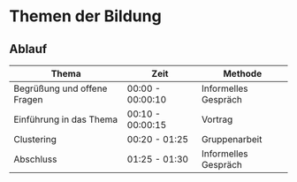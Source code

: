 # Themen der Bildung

## Ablauf

| Thema		| Zeit		 |  Methode		|
| ---- 		| ----- | --- |
| Begrüßung und offene Fragen | 00:00 - 00:00:10 | Informelles Gespräch |
| Einführung in das Thema | 00:10 - 00:00:15 | Vortrag |
| Clustering | 00:20 - 01:25 | Gruppenarbeit |
| Abschluss | 01:25 - 01:30  | Informelles Gespräch |

<!--

## Clustering Ablauf

* Erklärung der Gruppenarbeit (10 min)
* Einzeln (7 min). Jede Person schreibt 3 Themen auf.  
* Zu viert (10 min). Dopplungen werden entfernt, die Grupen enden mit 4 Themen. Die Themen werden prägnant genannt.
* Clustern der Gruppen (38 Minuten)


<!--
## Inhaltliche Einführung

Erfolgreiche Lehre kann nur durch erfolgreiches Lernen geschehen. Erfolgreiches Lernen ist allerdings nicht von erfolgreiche Lehre abhängig (Wren & Wren, 2008). Der entscheidende Faktor für erfolgreiches Lernen sind  jene Prozesse, die in den Köpfen der Lernenden stattfinden (Bransford, Brow, & Cocking, 2000). Von außen kann Lernen lediglich begleitet und unterstützt werden. Der ganze Überbau, der dies ermöglichen soll, nennt sich **Bildung**. Bildung unterstützt Bürger durch Lernen, sich in die jeweilige Gesellschaft einzugliedern. Bildung selbst geschieht trotz alledem in den Köpfen der Menschen.

Für Noam Chomsky (2002) verfremdet Bildung in den Schulen und Universitäten  die Menschen. Sein Argument ist, dass Menschen durch die Vorgabe der Lehrinhalte indoktriniert werden. Platon zu lesen und Platon kritisch zu lesen sind dabei zwei verschiedene paar Schuhe. Die besten Philosophen sind seinem Eindruck nach nicht in der Lage, Aristoteles von Platon zu unterscheiden. Es ist auch gar nicht wichtig, ob sie das können. Entscheided ist, *wie* man liest, sondern *was* man liest. Dieser Pflicht kommen die Schulen und Universitäten nicht immer nach. Schulen und Universitäten sind der Ausbildung der Menschen verpflichtet. Sie trainieren und instruieren ihre Lernenden. Instruiert man zu viel, endet man in der Indokrination, trainiert man zu viel, endet man in der Konditionierung (Green, 1968). Bildung bewegt sich immer in diesem Spannungsfeld. Es ergibt sich die Frage, wie nun gebildet werden sollte?

Diese Frage beantworten die **Bildungstheorien**. Die Bildungstheorie ist die philosophische Beschäftigung mit Bildung und deren Problemen (Noddings, 2016). Noch in den achtziger Jahren des letzten Jahrhunderts konnte Mortimer Adler (1982) vom amerikanischen Bildungssystem behaupten, es teile seine Schüler in diejenigen, die Bildung bekommen, und diejenigen, welche für die Arbeit bestimmt sind. Es galt als Fortschritt, eine zwölfjährige Schule zu haben. Vor 15 Jahren als diese Fragen aus dem Weg geräumt wurden, musste sich der Spiegel fragen, ob deutsche Schüler *doof* seien (http://www.spiegel.de/schulspiegel/die-pisa-analyse-sind-deutsche-schueler-doof-a-172357.html)?. Der PISA-Schock machte die Runde, das Land von Goethe, Einstein und Kant galt in der Bildung als abgehängt. Die Kultusministerienkonferenz reagierte durch die Einführung verbindlicher Bildungsstandards (https://www.kmk.org/themen/qualitaetssicherung-in-schulen/bildungsstandards.html). Bildung ist seither standardisiert wurden. Das Ranking der Länder ist ein wichtiger Maßstab für die Güte eines Schulssystems. Ganz frei von Kritik ist diese Entwicklung nicht: PISA konzentriert sich auf die mathematische-, sprach- und naturwissenschaftliche Kompetenz der Schüler. Diese Fokussierung verengt den Blick auf die Künste, die Bewegung, die zivilen und moralischen Fragen der Bildung (http://www.theguardian.com/education/2014/may/06/oecd-pisa-tests-damaging-education-academics). Lernenden wird man nicht gerecht, indem man sie auf kognitive Leistungen reduziert. Es gibt im Grunde keine Gedanken, die nicht auch gefühlt werden. Angst beispielsweise ist allen Säugetieren gemein. Ludwig van Bertalanffy konnte sagen: "Mit der Vielzelligkeit kam der Tod, mit dem Nervensystem kam der Schmerz und mit dem Bewusstsein kam die Angst" (Drewermann, 2007). Kein Mensch und kein bewusst wahrnehmbares Tier kommt umhin, Angst zu fühlen, wollte er sagen. JosephLeDoux, ein wichtiger Erforscher der Angst, kann uns heute zeigen, dass die Amygdala - welche für die Angstverarbeitung im Gehirn zuständig ist - nicht nur Signale empfängt, sie sendet ebenso Signale zurück an kortikale Zentren, die wir mit Kognition in Verbindung bringen (LeDoux, 2000). 

Mortimer Adler war im **Paideia Proposal** (1982) der Meinung, dass jede\*r Schüler\*in das gleiche Curicculum bekommen sollte. Im Grunde sehen wir heute diese Entwicklung anhand der Bildungsstandards der Kultusministerienkonferenz immer noch. Sowohl die Kultusministerienkonferenz als auch Mortimer Adler wollten Bildung vereinheitlichen, um sie qualitativer zu machen. Adler's Vorschlag entsprang allerdings einem anderen Bildungssystem. Zu seiner Zeit gab es eine starke Auslese derer, die für "höhere" Bildung bestimmt waren und jenen, die die Arbeit zu verrichten hatten. Um dieser Ungleichheit gerecht zu werden, sollten alle Schüer die gleiche Bildung genießen. Die Bildungsstandards wiederum keimten aus den PISA-Ergebnissen auf. Es war nicht die Chancenungerechtigkeit, sondern die schlechten Ergebnisse im Ländervergleich, die zu dieser Entwicklung führten. Im Unterschied dazu stehen die Gedanken von John Dewey. Dewey glaubte nicht daran, den Lernenden ein fertiges Curicculum zu geben. Schüler sollen sich mit Themen beschäftigen, die sie persönlich berühren (Noddings, 2013). Es sind die Probleme, an denen die Schüler arbeiten, welche vorgeben, was sie als nächstes zu lernen haben. Es bedeutet gleichzeitig nicht, die Lehrpersonen hätten keinen Einfluss auf die Entscheidung der Inhalte. Den Schülern wird nur mehr Freiraum gegeben.

Die Themen der Bildung sind umfassend. Um eine Ordnung zu bekommen, schlägt Curren (2003) folgende Einteilung vor: 

* Historische und gegenwärtige Bewegungen
	* The Socratic Movement
	* Stoicism
	* The Judaic Tradition
	* The Educational Thought of Augustine
	* Humanism
	* Enlightenment Liberalism
	* Rousseau, Dewey, and Democracy
	* Kant, Hegel, and the Rise of Pedagogical Science
	* Romanticism
	* The Past as Future? Hellenism, the Gymnasium
	* Critical Theory
	* The Analytical Movement
	* Feminism
	* Postmodernism
* Lehre und Lernen
	* The Nature and Purposes of Education
	* Theories of Teaching and Learning
	* The Capacity to Learn
	* Motivation and Classroom Management
	* The Measurement of Learning
	* Knowledge, Truth, and Learning
	* Cultivating Reason
	* Moral Education
	* Religious Education
	* Teaching Science
	* Teaching Elementary Arithmetic through Applications
	* Aesthetics and the Educative Powers of Art
	* Teaching Literature
* Politische und ethische Fragen der Erziehung
	* The Authority and Responsibility to Educate
	* Church, State, and Education
	* Common Schooling and Educational Choice
	* Children's Rights
	* Education and Standards of Living
	* Educational Equality and Justice
	* Multicultural Education
	* Education and the Politics of Identity
	* The Ethics of Teaching
	* Inclusion and Justice in Special Education
	* Sex Education
* Hochschulbildung
	* Ethics and the Aims of American Higher Education
	* Universities in a Fluid Age
	* Academic Freedom
	* The Ethics of Research
	* Affirmative Action in Higher Education
	* The Professor-Student Relationship and the Regulation of Student Life
	* The Role of Ethics in Professional Education

Die Liste stammt aus dem Jahr 2003. Seither hat sich wieder Einiges getan. Ich würde diese Liste um folgende Themen zusätzlich erweitern:

* MOOCs (Massive Open Online Courses) (https://www.youtube.com/watch?v=IfVNVFy3ShQ)
* Ländervergleiche anhand der PISA-Daten
* Der heutige Bildungsbegriff
* Der Kompetenzbegriff nach PISA
* Methodik der internationalen Vergleichsstudien
* Die Funktion von Schule
* Die Funktion von Hochschule
* Epistemologie und Bildung
* Moralische Erziehung
* Die Rolle der Lehrperson
* Standardisierung der Bildung
* Alternative Schulkonzepte




### Literatur

Adler, M. (1982). The paideia proposal. Macmillian Publishing Co. Inc.

Bransford, J. D., Brown, A. L., Cocking, R. R., & others. (2000). How people learn. Washington, DC: National Academy Press.

Chomsky, N. (2002). Understanding Power. The New Press.

Curren, R. (2003). A Companion to the Philosophy of Education. Blackwell Publishing.

Drewermann, E. (2007). Atem des Lebens. Die moderne Neurologie und die Frage nach Gott. Bd 1 (Vol. 2).

LeDoux, J. E. (2000). Emotion Circuits in the Brain. Annual Review of Psychology, 23, 155–184.

Noddings, N. (2016). Philosophy of education. Westview Press.

Noddings, N. (2013). Education and Democracy in the 21st Century. Amsterdam, New York: Teachers College Press.

Wren, C., & Wren, T. (2008). The Capacity to Learn. In R. Curren (Ed.), A Companion to the Philosophy of Education (pp. 246–259). Blackwell Publishing.

-->